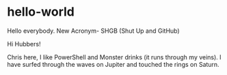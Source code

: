 # hello-world
Hello everybody. New Acronym- SHGB (Shut Up and GitHub)


Hi Hubbers!


Chris here, I like PowerShell and Monster drinks (it runs through my veins).
I have surfed through the waves on Jupiter and touched the rings on Saturn.
